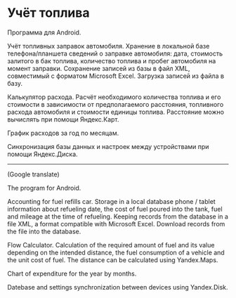 ﻿# Учёт топлива
Программа для Android.

Учёт топливных заправок автомобиля.
Хранение в локальной базе телефона/планшета сведений о заправке автомобиля: дата, стоимость залитого в бак топлива, количество топлива и пробег автомобиля на момент заправки.
Сохранение записей из базы в файл XML, совместимый с форматом Microsoft Excel. Загрузка записей из файла в базу.

Калькулятор расхода.
Расчёт необходимого количества топлива и его стоимости в зависимости от предполагаемого расстояния, топливного расхода автомобиля и стоимости единицы топлива.
Расстояние можно вычислять при помощи Яндекс.Карт.

График расходов за год по месяцам.

Синхронизация базы данных и настроек между устройствами при помощи Яндекс.Диска.

------------------------------------------------------------
(Google translate)

The program for Android.

Accounting for fuel refills car.
Storage in a local database phone / tablet information about refueling date, the cost of fuel poured into the tank, fuel and mileage at the time of refueling.
Keeping records from the database in a file XML, a format compatible with Microsoft Excel. Download records from the file into the database.

Flow Calculator.
Calculation of the required amount of fuel and its value depending on the intended distance, the fuel consumption of a vehicle and the unit cost of fuel.
The distance can be calculated using Yandex.Maps.

Chart of expenditure for the year by months.

Datebase and settings synchronization between devices using Yandex.Disk.